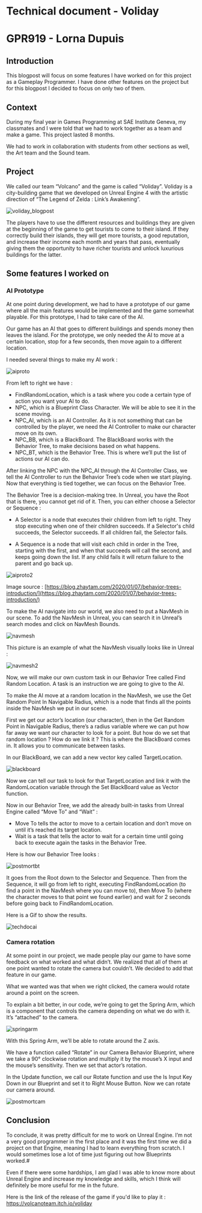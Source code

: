 # Technical document - Voliday
# GPR919 - Lorna Dupuis 

## Introduction

This blogpost will focus on some features I have worked on for this project as a Gameplay Programmer. I have done other features on the project but for this blogpost I decided to focus on only two of them.

## Context

During my final year in Games Programming at SAE Institute Geneva, my classmates and I were told that we had to work together as a team and make a game. This project lasted 8 months. 

We had to work in collaboration with students from other sections as well, the Art team and the Sound team. 

## Project

We called our team “Volcano” and the game is called “Voliday”. Voliday is a city-building game that we developed on Unreal Engine 4 with the artistic direction of “The Legend of Zelda : Link’s Awakening”.

![voliday_blogpost](https://user-images.githubusercontent.com/55788730/164717020-52abdd1d-6640-4478-9227-cc1c51ccec76.png)

The players have to use the different resources and buildings they are given at the beginning of the game to get tourists to come to their island. If they correctly build their islands, they will get more tourists, a good reputation, and increase their income each month and years that pass, eventually giving them the opportunity to have richer tourists and unlock luxurious buildings for the latter.

## Some features I worked on
### AI Prototype

At one point during development, we had to have a prototype of our game where all the main features would be implemented and the game somewhat playable. For this prototype, I had to take care of the AI. 

Our game has an AI that goes to different buildings and spends money then leaves the island. For the prototype, we only needed the AI to move at a certain location, stop for a few seconds, then move again to a different location.

I needed several things to make my AI work :

![aiproto](https://user-images.githubusercontent.com/55788730/164728263-ec32a205-0deb-416f-8a4f-aed110cc56b9.png)

From left to right we have : 

- FindRandomLocation, which is a task where you code a certain type of action you want your AI to do.
- NPC, which is a Blueprint Class Character. We will be able to see it in the scene moving.
- NPC_AI, which is an AI Controller. As it is not something that can be controlled by the player, we need the AI Controller to make our character move on its own.
- NPC_BB, which is a BlackBoard. The BlackBoard works with the Behavior Tree, to make decisions based on what happens.
- NPC_BT, which is the Behavior Tree. This is where we’ll put the list of actions our AI can do.

After linking the NPC with the NPC_AI through the AI Controller Class, we tell the AI Controller to run the Behavior Tree’s code when we start playing. Now that everything is tied together, we can focus on the Behavior Tree.

The Behavior Tree is a decision-making tree. In Unreal, you have the Root that is there, you cannot get rid of it. Then, you can either choose a Selector or Sequence :

- A Selector is a node that executes their children from left to right. They stop executing when one of their children succeeds. If a Selector's child succeeds, the Selector succeeds. If all children fail, the Selector fails.

- A Sequence is a node that will visit each child in order in the Tree, starting with the first, and when that succeeds will call the second, and keeps going down the list. If any child fails it will return failure to the parent and go back up.

![aiproto2](https://user-images.githubusercontent.com/55788730/164729100-62397e85-77dc-49de-8803-f310f053179d.png)

Image source : [https://blog.zhaytam.com/2020/01/07/behavior-trees-introduction/](https://blog.zhaytam.com/2020/01/07/behavior-trees-introduction/)

To make the AI navigate into our world, we also need to put a NavMesh in our scene. To add the NavMesh in Unreal, you can search it in Unreal’s search modes and click on NavMesh Bounds.

![navmesh](https://user-images.githubusercontent.com/55788730/164729333-acc76b3e-eb40-4c0e-998b-c44a997c1b49.png)

This picture is an example of what the NavMesh visually looks like in Unreal :

![navmesh2](https://user-images.githubusercontent.com/55788730/164729419-35541ee3-8903-45b5-8935-bb857ce9aebd.png)

Now, we will make our own custom task in our Behavior Tree called Find Random Location. A task is an instruction we are going to give to the AI.

To make the AI move at a random location in the NavMesh, we use the Get Random Point In Navigable Radius, which is a node that finds all the points inside the NavMesh we put in our scene.

First we get our actor’s location (our character), then in the Get Random Point in Navigable Radius, there’s a radius variable where we can put how far away we want our character to look for a point. But how do we set that random location ? How do we link it ? This is where the BlackBoard comes in. It allows you to communicate between tasks.

In our BlackBoard, we can add a new vector key called TargetLocation.

![blackboard](https://user-images.githubusercontent.com/55788730/164730155-d1b9c4fb-12f8-47a7-8d17-814763bf0030.png)

Now we can tell our task to look for that TargetLocation and link it with the RandomLocation variable through the Set BlackBoard value as Vector function.

Now in our Behavior Tree, we add the already built-in tasks from Unreal Engine called “Move To” and “Wait” :

- Move To tells the actor to move to a certain location and don’t move on until it’s reached its target location.
- Wait is a task that tells the actor to wait for a certain time until going back to execute again the tasks in the Behavior Tree.

Here is how our Behavior Tree looks :

![postmortbt](https://user-images.githubusercontent.com/55788730/164730440-393b3318-0286-4702-a327-3565fec10c17.png)

It goes from the Root down to the Selector and Sequence. Then from the Sequence, it will go from left to right, executing FindRandomLocation (to find a point in the NavMesh where you can move to), then Move To (where the character moves to that point we found earlier) and wait for 2 seconds before going back to FindRandomLocation.

Here is a Gif to show the results.

![techdocai](https://user-images.githubusercontent.com/55788730/164732149-ad9d1d97-0599-49c3-b971-a80342e84451.gif)

### Camera rotation

At some point in our project, we made people play our game to have some feedback on what worked and what didn’t. We realized that all of them at one point wanted to rotate the camera but couldn’t. We decided to add that feature in our game.

What we wanted was that when we right clicked, the camera would rotate around a point on the screen.

To explain a bit better, in our code, we’re going to get the Spring Arm, which is a component that controls the camera depending on what we do with it. It’s “attached” to the camera.

![springarm](https://user-images.githubusercontent.com/55788730/164732412-78e9a100-de7b-4a6b-bfb8-3adfaa140359.png)

With this Spring Arm, we’ll be able to rotate around the Z axis.

We have a function called “Rotate” in our Camera Behavior Blueprint, where we take a 90° clockwise rotation and multiply it by the mouse’s X input and the mouse’s sensitivity. Then we set that actor’s rotation.

In the Update function, we call our Rotate function and use the Is Input Key Down in our Blueprint and set it to Right Mouse Button. Now we can rotate our camera around.

![postmortcam](https://user-images.githubusercontent.com/55788730/164732827-37c28642-3bdf-45c3-99ba-61f0238ae5fe.gif)

## Conclusion

To conclude, it was pretty difficult for me to work on Unreal Engine. I’m not a very good programmer in the first place and it was the first time we did a project on that Engine, meaning I had to learn everything from scratch. I would sometimes lose a lot of time just figuring out how Blueprints worked.#

Even if there were some hardships, I am glad I was able to know more about Unreal Engine and increase my knowledge and skills, which I think will definitely be more useful for me in the future.

Here is the link of the release of the game if you'd like to play it : https://volcanoteam.itch.io/voliday 

